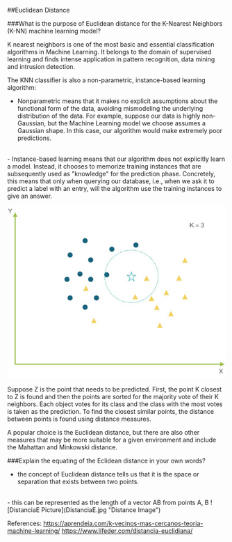 ##Euclidean Distance

###What is the purpose of Euclidean distance for the K-Nearest Neighbors (K-NN) machine learning model? 

K nearest neighbors is one of the most basic and essential classification algorithms in Machine Learning. It belongs to the domain of supervised learning and finds intense application in pattern recognition, data mining and intrusion detection.

The KNN classifier is also a non-parametric, instance-based learning algorithm:

- Nonparametric means that it makes no explicit assumptions about the functional form of the data, avoiding mismodeling the underlying distribution of the data. For example, suppose our data is highly non-Gaussian, but the Machine Learning model we choose assumes a Gaussian shape. In this case, our algorithm would make extremely poor predictions.
<br>
- Instance-based learning means that our algorithm does not explicitly learn a model. Instead, it chooses to memorize training instances that are subsequently used as "knowledge" for the prediction phase. Concretely, this means that only when querying our database, i.e., when we ask it to predict a label with an entry, will the algorithm use the training instances to give an answer.

![Knn Picture](Knn.png "KNN Image")

Suppose Z is the point that needs to be predicted. First, the point K closest to Z is found and then the points are sorted for the majority vote of their K neighbors. Each object votes for its class and the class with the most votes is taken as the prediction. To find the closest similar points, the distance between points is found using distance measures.

A popular choice is the Euclidean distance, but there are also other measures that may be more suitable for a given environment and include the Mahattan and Minkowski distance.


###Explain the equating of the Eclidean distance in your own words?

- the concept of Euclidean distance tells us that it is the space or separation that exists between two points.
<br>
- this can be represented as the length of a vector AB from points A, B
![DistanciaE Picture](DistanciaE.jpg "Distance Image")



References:
https://aprendeia.com/k-vecinos-mas-cercanos-teoria-machine-learning/ 
https://www.lifeder.com/distancia-euclidiana/